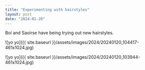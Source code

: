 ```yaml
---
title: "Experimenting with hairstyles"
layout: post
date: "2024-01-20"
---
```


Boí and Saoirse have being trying out new hairstyles.

![yo yo]({{ site.baseurl }}/assets/images/2024/20240120_104417-461x1024.jpg)

![yo yo]({{ site.baseurl }}/assets/images/2024/20240120_103944-461x1024.jpg)
